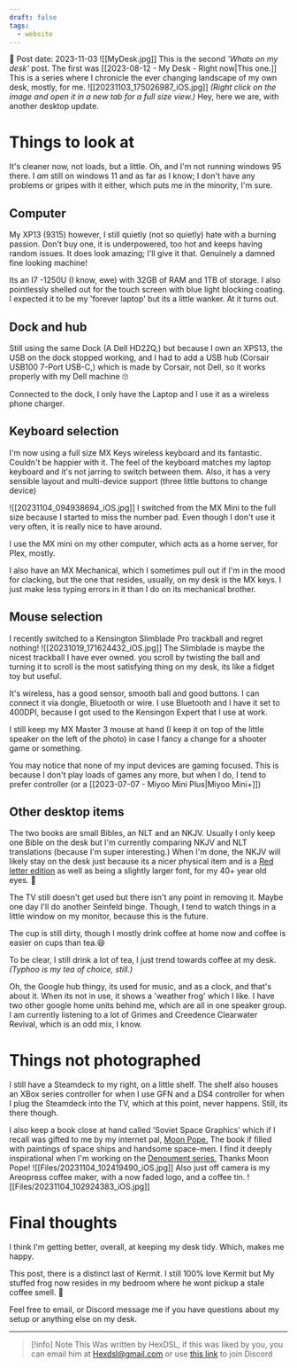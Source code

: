 ```yaml
---
draft: false
tags:
  - website
---
```


📆 Post date: 2023-11-03
![[MyDesk.jpg]]
This is the second _'Whats on my desk'_ post. The first was [[2023-08-12 - My Desk - Right now|This one.]] This is a series where I chronicle the ever changing landscape of my own desk, mostly, for me.
![[20231103_175026987_iOS.jpg]]
_(Right click on the image and open it in a new tab for a full size view.)_
Hey, here we are, with another desktop update.

# Things to look at

It's cleaner now, not loads, but a little. Oh, and I'm not running windows 95 there. I _am_ still on windows 11 and as far as I know; I don't have any problems or gripes with it either, which puts me in the minority, I'm sure.

## Computer

My XP13 (9315) however, I still quietly (not so quietly) hate with a burning passion. Don't buy one, it is underpowered, too hot and keeps having random issues. It does look amazing; I'll give it that. Genuinely a damned fine looking machine!

Its an I7 -1250U (I know, ewe) with 32GB of RAM and 1TB of storage. I also pointlessly shelled out for the touch screen with blue light blocking coating. I expected it to be my 'forever laptop' but its a little wanker. At it turns out.

## Dock and hub

Still using the same Dock (A Dell HD22Q,) but because I own an XPS13, the USB on the dock stopped working, and I had to add a USB hub (Corsair USB100 7-Port USB-C,) which is made by Corsair, not Dell, so it works properly with my Dell machine 🙄

Connected to the dock, I only have the Laptop and I use it as a wireless phone charger.

## Keyboard selection

I'm now using a full size MX Keys wireless keyboard and its fantastic. Couldn't be happier with it. The feel of the keyboard matches my laptop keyboard and it's not jarring to switch between them. Also, it has a very sensible layout and multi-device support (three little buttons to change device)

![[20231104_094938694_iOS.jpg]]
I switched from the MX Mini to the full size because I started to miss the number pad. Even though I don't use it very often, it is really nice to have around.

I use the MX mini on my other computer, which acts as a home server, for Plex, mostly.

I also have an MX Mechanical, which I sometimes pull out if I'm in the mood for clacking, but the one that resides, usually, on my desk is the MX keys. I just make less typing errors in it than I do on its mechanical brother.

## Mouse selection

I recently switched to a Kensington Slimblade Pro trackball and regret nothing!
![[20231019_171624432_iOS.jpg]]
The Slimblade is maybe the nicest trackball I have ever owned. you scroll by twisting the ball and turning it to scroll is the most satisfying thing on my desk, its like a fidget toy but useful.

It's wireless, has a good sensor, smooth ball and good buttons. I can connect it via dongle, Bluetooth or wire. I use Bluetooth and I have it set to 400DPI, because I got used to the Kensingon Expert that I use at work.

I still keep my MX Master 3 mouse at hand (I keep it on top of the little speaker on the left of the photo) in case I fancy a change for a shooter game or something.

You may notice that none of my input devices are gaming focused. This is because I don't play loads of games any more, but when I do, I tend to prefer controller (or a [[2023-07-07 - Miyoo Mini Plus|Miyoo Mini+]])

## Other desktop items

The two books are small Bibles, an NLT and an NKJV. Usually I only keep one Bible on the desk but I'm currently comparing NKJV and NLT translations (because I'm super interesting.)  When I'm done, the NKJV will likely stay on the desk just because its a nicer physical item and is a [Red letter edition](https://en.wikipedia.org/wiki/Red_letter_edition) as well as being a slightly larger font, for my 40+ year old eyes. 🥸

The TV still doesn't get used but there isn't any point in removing it. Maybe one day I'll do another Seinfeld binge.  Though, I tend to watch things in a little window on my monitor, because this is the future.

The cup is still dirty, though I mostly drink coffee at home now and coffee is easier on cups than tea.😆

To be clear, I still drink a lot of tea, I just trend towards coffee at my desk. _(Typhoo is my tea of choice, still.)_

Oh, the Google hub thingy, its used for music, and as a clock, and that's about it. When its not in use, it shows a 'weather frog' which I like. I have two other google home units behind me, which are all in one speaker group. I am currently listening to a lot of Grimes and Creedence Clearwater Revival, which is an odd mix, I know.

# Things not photographed

I still have a Steamdeck to my right, on a little shelf. The shelf also houses an XBox series controller for when I use GFN and a DS4 controller for when I plug the Steamdeck into the TV, which at this point, never happens. Still, its there though.

I also keep a book close at hand called 'Soviet Space Graphics' which if I recall was gifted to me by my internet pal, [Moon Pope.](https://www.davidsmitchell.xyz/) The book if filled with paintings of space ships and handsome space-men. I find it deeply inspirational when I'm working on the [Denoument series.](https://hexdsl.itch.io/denouement1) Thanks Moon Pope!
![[Files/20231104_102419490_iOS.jpg]]
Also just off camera is my Areopress coffee maker, with a now faded logo, and a coffee tin.
![[Files/20231104_102924383_iOS.jpg]]

# Final thoughts

I think I'm getting better, overall, at keeping my desk tidy. Which, makes me happy.

This post, there is a distinct last of Kermit. I still 100% love Kermit but My stuffed frog now resides in my bedroom where he wont pickup a stale coffee smell. 🐸

Feel free to email, or Discord message me if you have questions about my setup or anything else on my desk.

---

> [!info] Note
> This Was written by HexDSL, if this was liked by you, you can email him at [Hexdsl@gmail.com](mailto:hexdsl@gmail.com) or use [this link](https://discord.hexdsl.com) to join Discord